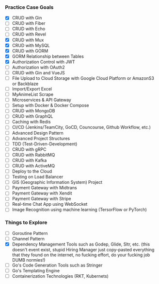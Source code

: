 ### Practice Case Goals
- [x] CRUD with Gin
- [ ] CRUD with Fiber
- [ ] CRUD with Echo
- [ ] CRUD with Revel
- [x] CRUD with Mux
- [x] CRUD with MySQL
- [x] CRUD with GORM
- [x] GORM Relationship between Tables
- [x] Authorization Control with JWT
- [ ] Authorization with OAuth2
- [ ] CRUD with Gin and VueJS
- [ ] File Upload to Cloud Storage with Google Cloud Platform or AmazonS3 or Backblaze
- [ ] Import/Export Excel
- [ ] MyAnimeList Scrape
- [ ] Microservices & API Gateway
- [ ] Setup with Docker & Docker Compose
- [ ] CRUD with MongoDB
- [ ] CRUD with GraphQL
- [ ] Caching with Redis
- [ ] CI/CD (Jenkins/TeamCity, GoCD, Councourse, Github Workflow, etc.)
- [ ] Advanced Design Pattern
- [ ] Advanced Project Structures
- [ ] TDD (Test-Driven-Development)
- [ ] CRUD with gRPC
- [ ] CRUD with RabbitMQ
- [ ] CRUD with Kafka
- [ ] CRUD with ActiveMQ
- [ ] Deploy to the Cloud
- [ ] Testing on Load Balancer
- [ ] GIS (Geographic Information System) Project
- [ ] Payment Gateway with Midtrans
- [ ] Payment Gateway with Xendit
- [ ] Payment Gateway with Stripe
- [ ] Real-time Chat App using WebSocket
- [ ] Image Recognition using machine learning (TersorFlow or PyTorch)

### Things to Explore
- [ ] Goroutine Pattern
- [ ] Channel Pattern
- [x] Dependency Management Tools such as Godep, Glide, Sltr, etc. (this doesn't event exist, stupid Hiring Manager just copy-pasted everything that they found on the internet, no fucking effort, do your fucking job DUMB normies!)
- [ ] Go's Code Generation Tools such as Stringer
- [ ] Go's Templating Engine
- [ ] Containerization Technologies (RKT, Kubernets)